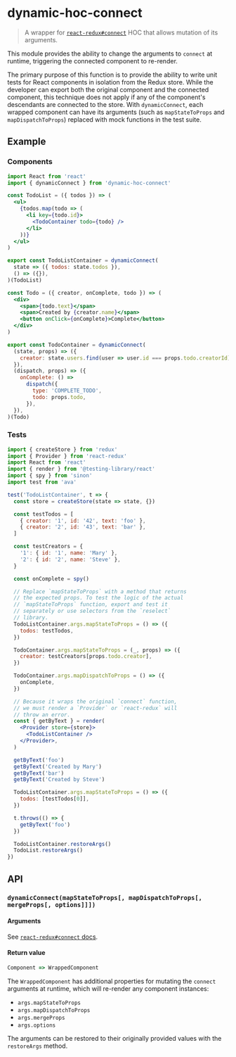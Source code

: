 # dynamic-hoc-connect

> A wrapper for [`react-redux#connect`](https://react-redux.js.org/api/connect) HOC that allows mutation of its arguments.

This module provides the ability to change the arguments to `connect` at runtime, triggering the connected component to re-render.

The primary purpose of this function is to provide the ability to write unit tests for React components in isolation from the Redux store. While the developer can export both the original component and the connected component, this technique does not apply if any of the component's descendants are connected to the store. With `dynamicConnect`, each wrapped component can have its arguments (such as `mapStateToProps` and `mapDispatchToProps`) replaced with mock functions in the test suite.

## Example

### Components

```jsx
import React from 'react'
import { dynamicConnect } from 'dynamic-hoc-connect'

const TodoList = ({ todos }) => (
  <ul>
    {todos.map(todo => (
      <li key={todo.id}>
        <TodoContainer todo={todo} />
      </li>
    ))}
  </ul>
)

export const TodoListContainer = dynamicConnect(
  state => ({ todos: state.todos }),
  () => ({}),
)(TodoList)

const Todo = ({ creator, onComplete, todo }) => (
  <div>
    <span>{todo.text}</span>
    <span>Created by {creator.name}</span>
    <button onClick={onComplete}>Complete</button>
  </div>
)

export const TodoContainer = dynamicConnect(
  (state, props) => ({
    creator: state.users.find(user => user.id === props.todo.creatorId),
  }),
  (dispatch, props) => ({
    onComplete: () =>
      dispatch({
        type: 'COMPLETE_TODO',
        todo: props.todo,
      }),
  }),
)(Todo)
```

### Tests

```jsx
import { createStore } from 'redux'
import { Provider } from 'react-redux'
import React from 'react'
import { render } from '@testing-library/react'
import { spy } from 'sinon'
import test from 'ava'

test('TodoListContainer', t => {
  const store = createStore(state => state, {})

  const testTodos = [
    { creator: '1', id: '42', text: 'foo' },
    { creator: '2', id: '43', text: 'bar' },
  ]

  const testCreators = {
    '1': { id: '1', name: 'Mary' },
    '2': { id: '2', name: 'Steve' },
  }

  const onComplete = spy()

  // Replace `mapStateToProps` with a method that returns
  // the expected props. To test the logic of the actual
  // `mapStateToProps` function, export and test it
  // separately or use selectors from the `reselect`
  // library.
  TodoListContainer.args.mapStateToProps = () => ({
    todos: testTodos,
  })

  TodoContainer.args.mapStateToProps = (_, props) => ({
    creator: testCreators[props.todo.creator],
  })

  TodoContainer.args.mapDispatchToProps = () => ({
    onComplete,
  })

  // Because it wraps the original `connect` function,
  // we must render a `Provider` or `react-redux` will
  // throw an error.
  const { getByText } = render(
    <Provider store={store}>
      <TodoListContainer />
    </Provider>,
  )

  getByText('foo')
  getByText('Created by Mary')
  getByText('bar')
  getByText('Created by Steve')

  TodoListContainer.args.mapStateToProps = () => ({
    todos: [testTodos[0]],
  })

  t.throws(() => {
    getByText('foo')
  })

  TodoListContainer.restoreArgs()
  TodoList.restoreArgs()
})

```

## API

### `dynamicConnect(mapStateToProps[, mapDispatchToProps[, mergeProps[, options]]])`

#### Arguments

See [`react-redux#connect` docs](https://react-redux.js.org/api/connect#connect-parameters).

#### Return value

```js
Component => WrappedComponent
```

The `WrappedComponent` has additional properties for mutating the `connect` arguments at runtime, which will re-render any component instances:

* `args.mapStateToProps`
* `args.mapDispatchToProps`
* `args.mergeProps`
* `args.options`

The arguments can be restored to their originally provided values with the `restoreArgs` method.
